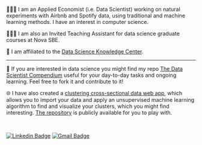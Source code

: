 👨🏿‍💻 I am an Applied Economist (i.e. Data Scientist) working on natural experiments with Airbnb and Spotify data, using traditional and machine learning methods. I have an interest in computer science.

👨🏿‍🏫 I am also an Invited Teaching Assistant for data science graduate courses at Nova SBE.

🏢 I am affiliated to the [Data Science Knowledge Center](https://www.novasbe.unl.pt/en/data-science/people).

----

📃 If you are interested in data science you might find my repo [The Data Scientist Compendium](https://github.com/bforbesc/the-data-scientist-compendium) useful for your day-to-day tasks and ongoing learning. Feel free to fork it and contribute to it!

🌐 I have also created a [clustering cross-sectional data web app](https://clustering-cross-sectional.herokuapp.com/), which allows you to import your data and apply an unsupervised machine learning algorithm to find and visualize your clusters, which you might find interesting. [The repository](https://github.com/bforbesc/clustering-web-app) is publicly available for you to play with.

<br>

[![Linkedin Badge](https://img.shields.io/badge/-bernardoforbescosta-blue?style=flat-square&logo=Linkedin&logoColor=white&link=https://www.linkedin.com/in/bernardoforbescosta/)](https://www.linkedin.com/in/bernardoforbescosta/)
[![Gmail Badge](https://img.shields.io/badge/-bernardoforbescosta@gmail.com-c14438?style=flat-square&logo=Gmail&logoColor=white&link=mailto:bernardoforbescosta@gmail.com)](mailto:bernardoforbescosta@gmail.com)
